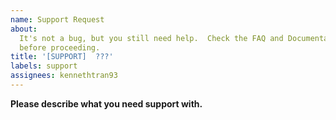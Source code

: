 ```yaml
---
name: Support Request
about:
  It's not a bug, but you still need help.  Check the FAQ and Documentation first
  before proceeding.
title: '[SUPPORT]  ???'
labels: support
assignees: kennethtran93
---
```


<!-- Please read carefully!  Issues that do not follow the format WILL be closed without it being resolved!

- Please check both open and close issues to ensure that your support question has not ben answered yet!  Duplicate issues will be closed and pointed to its relevant issue.

- Please ensure that the support title starts with '[SUPPORT] '.
- Please ensure that the support body contains the required section is filled in, keeping the headers intact.

By removing this entire section (from <!-- to ->) you acknowledge that you have searched all the existing open and closed issues and that your support question was not previously answered.
 -->

**Please describe what you need support with.** <!-- REQUIRED SECTION -->

<!-- A clear and concise description of what you need support with.  Please replace this line with your details. -->
